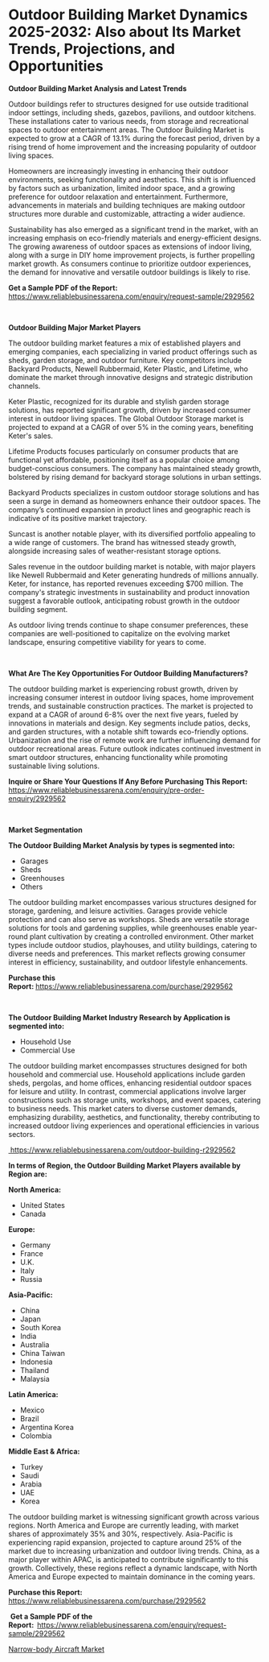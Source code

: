 <p><h1>Outdoor Building Market Dynamics 2025-2032: Also about Its Market Trends, Projections, and Opportunities</h1></p><p><strong>Outdoor Building Market Analysis and Latest Trends</strong></p>
<p><p>Outdoor buildings refer to structures designed for use outside traditional indoor settings, including sheds, gazebos, pavilions, and outdoor kitchens. These installations cater to various needs, from storage and recreational spaces to outdoor entertainment areas. The Outdoor Building Market is expected to grow at a CAGR of 13.1% during the forecast period, driven by a rising trend of home improvement and the increasing popularity of outdoor living spaces. </p><p>Homeowners are increasingly investing in enhancing their outdoor environments, seeking functionality and aesthetics. This shift is influenced by factors such as urbanization, limited indoor space, and a growing preference for outdoor relaxation and entertainment. Furthermore, advancements in materials and building techniques are making outdoor structures more durable and customizable, attracting a wider audience.</p><p>Sustainability has also emerged as a significant trend in the market, with an increasing emphasis on eco-friendly materials and energy-efficient designs. The growing awareness of outdoor spaces as extensions of indoor living, along with a surge in DIY home improvement projects, is further propelling market growth. As consumers continue to prioritize outdoor experiences, the demand for innovative and versatile outdoor buildings is likely to rise.</p></p>
<p><strong>Get a Sample PDF of the Report:&nbsp;</strong> <a href="https://www.reliablebusinessarena.com/enquiry/request-sample/2929562?utm_campaign=3121&utm_medium=2&utm_source=Github&utm_content=ia&utm_term=12032025&utm_id=outdoor-building">https://www.reliablebusinessarena.com/enquiry/request-sample/2929562</a></p>
<p>&nbsp;</p>
<p><strong>Outdoor Building Major Market Players</strong></p>
<p><p>The outdoor building market features a mix of established players and emerging companies, each specializing in varied product offerings such as sheds, garden storage, and outdoor furniture. Key competitors include Backyard Products, Newell Rubbermaid, Keter Plastic, and Lifetime, who dominate the market through innovative designs and strategic distribution channels.</p><p>Keter Plastic, recognized for its durable and stylish garden storage solutions, has reported significant growth, driven by increased consumer interest in outdoor living spaces. The Global Outdoor Storage market is projected to expand at a CAGR of over 5% in the coming years, benefiting Keter's sales.</p><p>Lifetime Products focuses particularly on consumer products that are functional yet affordable, positioning itself as a popular choice among budget-conscious consumers. The company has maintained steady growth, bolstered by rising demand for backyard storage solutions in urban settings.</p><p>Backyard Products specializes in custom outdoor storage solutions and has seen a surge in demand as homeowners enhance their outdoor spaces. The company’s continued expansion in product lines and geographic reach is indicative of its positive market trajectory.</p><p>Suncast is another notable player, with its diversified portfolio appealing to a wide range of customers. The brand has witnessed steady growth, alongside increasing sales of weather-resistant storage options.</p><p>Sales revenue in the outdoor building market is notable, with major players like Newell Rubbermaid and Keter generating hundreds of millions annually. Keter, for instance, has reported revenues exceeding $700 million. The company's strategic investments in sustainability and product innovation suggest a favorable outlook, anticipating robust growth in the outdoor building segment. </p><p>As outdoor living trends continue to shape consumer preferences, these companies are well-positioned to capitalize on the evolving market landscape, ensuring competitive viability for years to come.</p></p>
<p>&nbsp;</p>
<p><strong>What Are The Key Opportunities For Outdoor Building Manufacturers?</strong></p>
<p><p>The outdoor building market is experiencing robust growth, driven by increasing consumer interest in outdoor living spaces, home improvement trends, and sustainable construction practices. The market is projected to expand at a CAGR of around 6-8% over the next five years, fueled by innovations in materials and design. Key segments include patios, decks, and garden structures, with a notable shift towards eco-friendly options. Urbanization and the rise of remote work are further influencing demand for outdoor recreational areas. Future outlook indicates continued investment in smart outdoor structures, enhancing functionality while promoting sustainable living solutions.</p></p>
<p><strong>Inquire or Share Your Questions If Any Before Purchasing This Report:</strong> <a href="https://www.reliablebusinessarena.com/enquiry/pre-order-enquiry/2929562?utm_campaign=3121&utm_medium=2&utm_source=Github&utm_content=ia&utm_term=12032025&utm_id=outdoor-building">https://www.reliablebusinessarena.com/enquiry/pre-order-enquiry/2929562</a></p>
<p>&nbsp;</p>
<p><strong>Market Segmentation</strong></p>
<p><strong>The Outdoor Building Market Analysis by types is segmented into:</strong></p>
<p><ul><li>Garages</li><li>Sheds</li><li>Greenhouses</li><li>Others</li></ul></p>
<p><p>The outdoor building market encompasses various structures designed for storage, gardening, and leisure activities. Garages provide vehicle protection and can also serve as workshops. Sheds are versatile storage solutions for tools and gardening supplies, while greenhouses enable year-round plant cultivation by creating a controlled environment. Other market types include outdoor studios, playhouses, and utility buildings, catering to diverse needs and preferences. This market reflects growing consumer interest in efficiency, sustainability, and outdoor lifestyle enhancements.</p></p>
<p><strong>Purchase this Report:&nbsp;</strong><a href="https://www.reliablebusinessarena.com/purchase/2929562?utm_campaign=3121&utm_medium=2&utm_source=Github&utm_content=ia&utm_term=12032025&utm_id=outdoor-building">https://www.reliablebusinessarena.com/purchase/2929562</a></p>
<p>&nbsp;</p>
<p><strong>The Outdoor Building Market Industry Research by Application is segmented into:</strong></p>
<p><ul><li>Household Use</li><li>Commercial Use</li></ul></p>
<p><p>The outdoor building market encompasses structures designed for both household and commercial use. Household applications include garden sheds, pergolas, and home offices, enhancing residential outdoor spaces for leisure and utility. In contrast, commercial applications involve larger constructions such as storage units, workshops, and event spaces, catering to business needs. This market caters to diverse customer demands, emphasizing durability, aesthetics, and functionality, thereby contributing to increased outdoor living experiences and operational efficiencies in various sectors.</p></p>
<p><a href="https://www.reliablebusinessarena.com/outdoor-building-r2929562?utm_campaign=3121&utm_medium=2&utm_source=Github&utm_content=ia&utm_term=12032025&utm_id=outdoor-building">&nbsp;https://www.reliablebusinessarena.com/outdoor-building-r2929562</a></p>
<p><strong>In terms of Region, the Outdoor Building Market Players available by Region are:</strong></p>
<p>
    <p> <strong> North America: </strong>
        <ul>
            <li>United States</li>
            <li>Canada</li>
        </ul>
        </p> 
    <p> <strong> Europe: </strong>
        <ul>
            <li>Germany</li>
            <li>France</li>
            <li>U.K.</li>
            <li>Italy</li>
            <li>Russia</li>
        </ul>
        </p> 
    <p> <strong> Asia-Pacific: </strong>
        <ul>
            <li>China</li>
            <li>Japan</li>
            <li>South Korea</li>
            <li>India</li>
            <li>Australia</li>
            <li>China Taiwan</li>
            <li>Indonesia</li>
            <li>Thailand</li>
            <li>Malaysia</li>
        </ul>
        </p> 
    <p> <strong> Latin America: </strong>
        <ul>
            <li>Mexico</li>
            <li>Brazil</li>
            <li>Argentina Korea</li>
            <li>Colombia</li>
        </ul>
        </p> 
    <p> <strong> Middle East & Africa: </strong>
        <ul>
            <li>Turkey</li>
            <li>Saudi</li>
            <li>Arabia</li>
            <li>UAE</li>
            <li>Korea</li>
        </ul>
    </p>
    </p>
<p><p>The outdoor building market is witnessing significant growth across various regions. North America and Europe are currently leading, with market shares of approximately 35% and 30%, respectively. Asia-Pacific is experiencing rapid expansion, projected to capture around 25% of the market due to increasing urbanization and outdoor living trends. China, as a major player within APAC, is anticipated to contribute significantly to this growth. Collectively, these regions reflect a dynamic landscape, with North America and Europe expected to maintain dominance in the coming years.</p></p>
<p><strong>Purchase this Report: </strong><a href="https://www.reliablebusinessarena.com/purchase/2929562?utm_campaign=3121&utm_medium=2&utm_source=Github&utm_content=ia&utm_term=12032025&utm_id=outdoor-building">https://www.reliablebusinessarena.com/purchase/2929562</a></p>
<p>&nbsp;<strong>Get a Sample PDF of the Report:&nbsp;&nbsp;</strong><a href="https://www.reliablebusinessarena.com/enquiry/request-sample/2929562?utm_campaign=3121&utm_medium=2&utm_source=Github&utm_content=ia&utm_term=12032025&utm_id=outdoor-building">https://www.reliablebusinessarena.com/enquiry/request-sample/2929562</a></p>
<p><strong></strong></p>
<p><p><a href="https://github.com/krulicfidura/Market-Research-Report-List-1/blob/main/narrow-body-aircraft-market.md?utm_campaign=3121&utm_medium=2&utm_source=Github&utm_content=ia&utm_term=12032025&utm_id=outdoor-building">Narrow-body Aircraft Market</a></p></p>